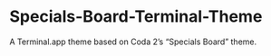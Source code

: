 Specials-Board-Terminal-Theme
=============================

A Terminal.app theme based on Coda 2’s “Specials Board” theme.
